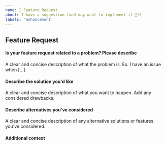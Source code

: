 ```yaml
---
name: 🚀 Feature Request
about: I have a suggestion (and may want to implement it 🙂)!
labels: 'enhancement'
---
```


## Feature Request

<!-- First of all: Have you checked the docs https://dromara.org/en-us/docs/soul/soul.html, GitHub issues whether someone else has already reported your issue? Maybe the feature already exists?-->

#### Is your feature request related to a problem? Please describe

A clear and concise description of what the problem is. Ex. I have an issue when [...]

#### Describe the solution you'd like

A clear and concise description of what you want to happen. Add any considered drawbacks.

#### Describe alternatives you've considered

A clear and concise description of any alternative solutions or features you've considered.

#### Additional context

